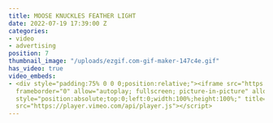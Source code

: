 ```yaml
---
title: MOOSE KNUCKLES FEATHER LIGHT
date: 2022-07-19 17:39:00 Z
categories:
- video
- advertising
position: 7
thumbnail_image: "/uploads/ezgif.com-gif-maker-147c4e.gif"
has_video: true
video_embeds:
- <div style="padding:75% 0 0 0;position:relative;"><iframe src="https://player.vimeo.com/video/731456432?h=db56dbc03d&amp;badge=0&amp;autopause=0&amp;player_id=0&amp;app_id=58479"
  frameborder="0" allow="autoplay; fullscreen; picture-in-picture" allowfullscreen
  style="position:absolute;top:0;left:0;width:100%;height:100%;" title="Cranston_edit_titles_v02.mp4"></iframe></div><script
  src="https://player.vimeo.com/api/player.js"></script>
---
```


